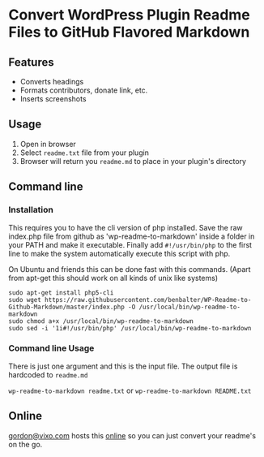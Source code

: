 Convert WordPress Plugin Readme Files to GitHub Flavored Markdown
==================================================================

Features
--------

* Converts headings
* Formats contributors, donate link, etc.
* Inserts screenshots

Usage
-----

1. Open in browser
2. Select `readme.txt` file from your plugin
3. Browser will return you `readme.md` to place in your plugin's directory


Command line
------------

### Installation

This requires you to have the cli version of php installed. Save the raw index.php file from github as 'wp-readme-to-markdown' inside a folder in your PATH and make it executable. Finally add `#!/usr/bin/php` to the first line to make the system automatically execute this script with php.

On Ubuntu and friends this can be done fast with this commands. (Apart from apt-get this should work on all kinds of unix like systems)
```
sudo apt-get install php5-cli
sudo wget https://raw.githubusercontent.com/benbalter/WP-Readme-to-Github-Markdown/master/index.php -O /usr/local/bin/wp-readme-to-markdown
sudo chmod a+x /usr/local/bin/wp-readme-to-markdown
sudo sed -i '1i#!/usr/bin/php' /usr/local/bin/wp-readme-to-markdown
```

### Command line Usage

There is just one argument and this is the input file. The output file is hardcoded to `readme.md`

`wp-readme-to-markdown readme.txt` or `wp-readme-to-markdown README.txt`

Online
------

gordon@vixo.com hosts this [online](http://wordpress-markdown-to-github-markdown.com/) so you can just convert your readme's on the go.
